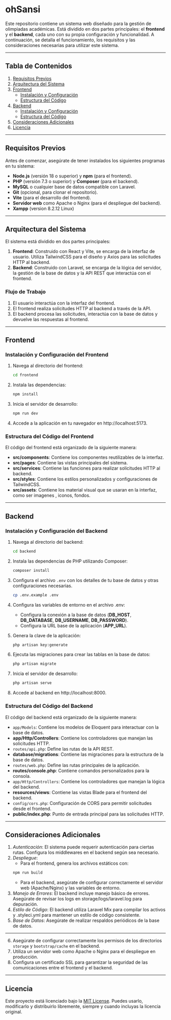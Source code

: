 # ohSansi

Este repositorio contiene un sistema web diseñado para la gestión de olimpiadas académicas. Está dividido en dos partes principales: el **frontend** y el **backend**, cada uno con su propia configuración y funcionalidad. A continuación, se detalla el funcionamiento, los requisitos y las consideraciones necesarias para utilizar este sistema.

---

## Tabla de Contenidos

1. [Requisitos Previos](#requisitos-previos)
2. [Arquitectura del Sistema](#arquitectura-del-sistema)
3. [Frontend](#frontend)
    - [Instalación y Configuración](#instalación-y-configuración-del-frontend)
    - [Estructura del Código](#estructura-del-código-del-frontend)
4. [Backend](#backend)
    - [Instalación y Configuración](#instalación-y-configuración-del-backend)
    - [Estructura del Código](#estructura-del-código-del-backend)
5. [Consideraciones Adicionales](#consideraciones-adicionales)
6. [Licencia](#licencia)

---

## Requisitos Previos

Antes de comenzar, asegúrate de tener instalados los siguientes programas en tu sistema:

- **Node.js** (versión 18 o superior) y **npm** (para el frontend).
- **PHP** (versión 7.3 o superior) y **Composer** (para el backend).
- **MySQL** o cualquier base de datos compatible con Laravel.
- **Git** (opcional, para clonar el repositorio).
- **Vite** (para el desarrollo del frontend).
- **Servidor web** como Apache o Nginx (para el despliegue del backend).
- **Xampp** (version 8.2.12 Linux)

---

## Arquitectura del Sistema

El sistema está dividido en dos partes principales:

1. **Frontend**: Construido con React y Vite, se encarga de la interfaz de usuario. Utiliza TailwindCSS para el diseño y Axios para las solicitudes HTTP al backend.
2. **Backend**: Construido con Laravel, se encarga de la lógica del servidor, la gestión de la base de datos y la API REST que interactúa con el frontend.

### Flujo de Trabajo

1. El usuario interactúa con la interfaz del frontend.
2. El frontend realiza solicitudes HTTP al backend a través de la API.
3. El backend procesa las solicitudes, interactúa con la base de datos y devuelve las respuestas al frontend.

---

## Frontend

### Instalación y Configuración del Frontend

1. Navega al directorio del frontend:
    ```bash
    cd frontend
    ```
2. Instala las dependencias:
    ```bash
    npm install
    ```
3. Inicia el servidor de desarrollo:
    ```bash
    npm run dev
    ```
4. Accede a la aplicación en tu navegador en http://localhost:5173.

### Estructura del Código del Frontend

El código del frontend está organizado de la siguiente manera:

- **src/components**: Contiene los componentes reutilizables de la interfaz.
- **src/pages**: Contiene las vistas principales del sistema.
- **src/services**: Contiene las funciones para realizar solicitudes HTTP al backend.
- **src/styles**: Contiene los estilos personalizados y configuraciones de TailwindCSS.
- **src/assets**: Contiene los material visual que se usaran en la interfaz, como ser imagenes , iconos, fondos.

---

## Backend

### Instalación y Configuración del Backend

1. Navega al directorio del backend:
    ```bash
    cd backend
    ```
2. Instala las dependencias de PHP utilizando Composer:
    ```bash
    composer install
    ```
3. Configura el archivo `.env` con los detalles de tu base de datos y otras configuraciones necesarias.
    ```bash
    cp .env.example .env
    ```

4. Configura las variables de entorno en el archivo .env:

    - Configura la conexión a la base de datos (**DB_HOST**, **DB_DATABASE**, **DB_USERNAME**, **DB_PASSWORD**).
    - Configura la URL base de la aplicación (**APP_URL**).
5. Genera la clave de la aplicación:
    
    ```bash
    php artisan key:generate
    ```
6. Ejecuta las migraciones para crear las tablas en la base de datos:
    ```bash
    php artisan migrate
    ```
7. Inicia el servidor de desarrollo:
     ```bash
    php artisan serve
    ```
8. Accede al backend en http://localhost:8000.

### Estructura del Código del Backend

El código del backend está organizado de la siguiente manera:

- `app/Models`: Contiene los modelos de Eloquent para interactuar con la base de datos.
- **app/Http/Controllers**: Contiene los controladores que manejan las solicitudes HTTP.
- `routes/api.php`: Define las rutas de la API REST.
- **database/migrations**: Contiene las migraciones para la estructura de la base de datos.
- `routes/web.php`: Define las rutas principales de la aplicación.
- **routes/console.php**: Contiene comandos personalizados para la consola.
- `app/Http/Controllers`: Contiene los controladores que manejan la lógica del backend.
- **resources/views**: Contiene las vistas Blade para el frontend del backend.
- `config/cors.php`: Configuración de CORS para permitir solicitudes desde el frontend.
- **public/index.php**: Punto de entrada principal para las solicitudes HTTP.


---

## Consideraciones Adicionales

1.  *Autenticación*: El sistema puede requerir autenticación para ciertas rutas. Configura los middlewares en el backend según sea necesario.
2. *Despliegue*:
    - Para el frontend, genera los archivos estáticos con:
     ```bash
    npm run build
    ```
    - Para el backend, asegúrate de configurar correctamente el servidor web (Apache/Nginx) y las variables de entorno.
3. *Manejo de Errores*: El backend incluye manejo básico de errores. Asegúrate de revisar los logs en storage/logs/laravel.log para depuración.
4. *Estilo de Código*: El backend utiliza Laravel Mix para compilar los activos y .styleci.yml para mantener un estilo de código consistente.
5. *Base de Datos*: Asegúrate de realizar respaldos periódicos de la base de datos.
--- 
6. Asegúrate de configurar correctamente los permisos de los directorios `storage` y `bootstrap/cache` en el backend.
7. Utiliza un servidor web como Apache o Nginx para el despliegue en producción.
8. Configura un certificado SSL para garantizar la seguridad de las comunicaciones entre el frontend y el backend.

---

## Licencia

Este proyecto está licenciado bajo la [MIT License](LICENSE). Puedes usarlo, modificarlo y distribuirlo libremente, siempre y cuando incluyas la licencia original.
